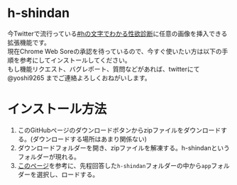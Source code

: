 # h-shindan
今Twitterで流行っている[#hの文字でわかる性欲診断](https://kuizy.net/sketch/120)に任意の画像を挿入できる拡張機能です。  
現在Chrome Web Soreの承認を待っているので、今すぐ使いたい方は以下の手順を参考にしてインストールしてください。  
もし機能リクエスト、バグレポート、質問などがあれば、twitterにて @yoshi9265 までご連絡よろしくおねがいします。  

# インストール方法

1. このGitHubページのダウンロードボタンからzipファイルをダウンロードする。(ダウンロードする場所はあまり関係ない)
2. ダウンロードフォルダーを開き、zipファイルを解凍する。h-shindanというフォルダーが現れる。
2. [このページ](https://blog.janjan.net/2020/04/01/chrome-load-non-package-extensions/)を参考に、先程回答した`h-shindan`フォルダーの中から`app`フォルダーを選択し、ロードする。
